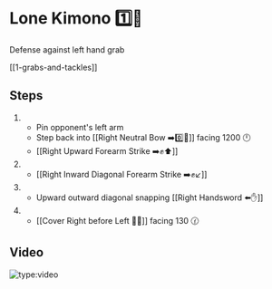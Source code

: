 # Lone Kimono 1️⃣👘

Defense against left hand grab

[[1-grabs-and-tackles]]

## Steps

1. - Pin opponent's left arm
   - Step back into [[Right Neutral Bow ➡️0️⃣🦶]] facing 1200 🕛
   - [[Right Upward Forearm Strike ➡️✊⬆️]]
2. - [[Right Inward Diagonal Forearm Strike ➡️✊↙️]]
3. - Upward outward diagonal snapping [[Right Handsword ⬅️✋]]
4. - [[Cover Right before Left 🦶🔄]] facing 130 🕜

## Video

![type:video](https://www.youtube.com/embed/IXZ6kr4VHQw?start=123&end=138)
